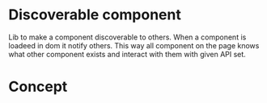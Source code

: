 # Discoverable component
Lib to make a component discoverable to others. When a component is loadeed in dom it notify others. This way all component on the page knows what other component exists and interact with them with given API set. 




# Concept


